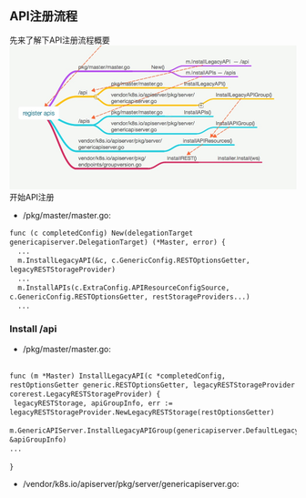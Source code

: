 ## API注册流程
先来了解下API注册流程概要
![API注册流程概要](/assets/apiserver-register-01.jpg)
开始API注册
* /pkg/master/master.go:

```
func (c completedConfig) New(delegationTarget genericapiserver.DelegationTarget) (*Master, error) { 
  ...
  m.InstallLegacyAPI(&c, c.GenericConfig.RESTOptionsGetter, legacyRESTStorageProvider)
  ...
  m.InstallAPIs(c.ExtraConfig.APIResourceConfigSource, c.GenericConfig.RESTOptionsGetter, restStorageProviders...)
  ...
```
### Install /api
* /pkg/master/master.go:
```

func (m *Master) InstallLegacyAPI(c *completedConfig, restOptionsGetter generic.RESTOptionsGetter, legacyRESTStorageProvider corerest.LegacyRESTStorageProvider) {
 legacyRESTStorage, apiGroupInfo, err := 		      legacyRESTStorageProvider.NewLegacyRESTStorage(restOptionsGetter)

m.GenericAPIServer.InstallLegacyAPIGroup(genericapiserver.DefaultLegacyAPIPrefix, &apiGroupInfo)
...

}
```
* /vendor/k8s.io/apiserver/pkg/server/genericapiserver.go:
```

```
